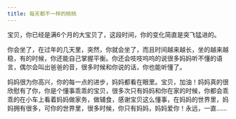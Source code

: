```yaml
---
title: 每天都不一样的桃桃
---
```


宝贝，你已经是满6个月的大宝贝了，这段时间，你的变化简直是突飞猛进的。

你会坐了，在过年的几天里，突然，你就会坐了，而且时间越来越长，坐的越来越稳，有的时候，你还能自己掌握平衡。你还会吱吱呜呜的说很多妈妈听不懂的语言，偶尔会叫出爸爸的音，很多时候和你说的话，你也能听懂了。

妈妈很为你高兴，你的每一点的进步，妈妈都看在眼里。宝贝，加油！妈妈真的很欣慰有了你，你是个懂事乖乖的宝贝，很多次只有妈妈和你在家的时候，你都会乖乖的在小车上看着妈妈做家务，做辅食，感谢宝贝这么懂事，在妈妈的世界里，妈妈拥有很多，可你的世界里，很多时候，你只有妈妈，妈妈爱你！永远，一直……

